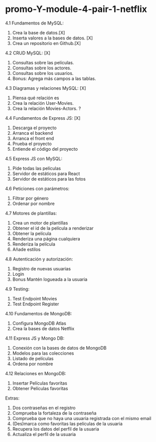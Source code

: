 # promo-Y-module-4-pair-1-netflix

4.1 Fundamentos de MySQL:

1. Crea la base de datos.[X]
2. Inserta valores a la bases de datos. [X]
3. Crea un repositorio en Github.[X]

4.2 CRUD MySQL: [X]

1.  Consultas sobre las películas.
2.  Consultas sobre los actores.
3.  Consultas sobre los usuarios.
4.  Bonus: Agrega más campos a las tablas.

4.3 Diagramas y relaciones MySQL: [X]

1.  Piensa qué relación es
2.  Crea la relación User-Movies.
3.  Crea la relación Movies-Actors. ?

4.4 Fundamentos de Express JS: [X]

1.  Descarga el proyecto
2.  Arranca el backend
3.  Arranca el front end
4.  Prueba el proyecto
5.  Entiende el código del proyecto

4.5 Express JS con MySQL:

1.  Pide todas las películas
2.  Servidor de estáticos para React
3.  Servidor de estáticos para las fotos

4.6 Peticiones con parámetros:

1.  Filtrar por género
2.  Ordenar por nombre

4.7 Motores de plantillas:

1.  Crea un motor de plantillas
1.  Obtener el id de la película a renderizar
1.  Obtener la película
1.  Renderiza una página cualquiera
1.  Renderiza la película
1.  Añade estilos

4.8 Autenticación y autorización:

1.  Registro de nuevas usuarias
2.  Login
3.  Bonus Mantén logueada a la usuaria

4.9 Testing:

1.  Test Endpoint Movies
2.  Test Endpoint Register

4.10 Fundamentos de MongoDB:

1.  Configura MongoDB Atlas
2.  Crea la bases de datos Netflix

4.11 Express JS y Mongo DB:

1.  Conexión con la bases de datos de MongoDB
2.  Modelos para las colecciones
3.  Listado de películas
4.  Ordena por nombre

4.12 Relaciones en MongoDB:

1.  Insertar Películas favoritas
2.  Obtener Películas favoritas

Extras:

1.  Dos contraseñas en el registro
2.  Comprueba la fortaleza de la contraseña
3.  Comprueba que no haya una usuaria registrada con el mismo email
4.  (Des)marca como favoritas las películas de la usuaria
5.  Recupera los datos del perfil de la usuaria
6.  Actualiza el perfil de la usuaria
